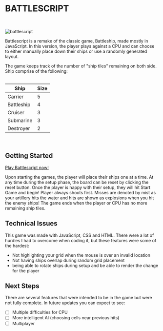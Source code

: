 # BATTLESCRIPT
<br>

![battlescript](https://i.imgur.com/ps6A64S.png)

Battlescript is a remake of the classic game, Battleship, made mostly in JavaScript. In this version, the player plays against a CPU and can choose to either manually place down their ships or use a randomly generated layout. <br>

The game keeps track of the number of "ship tiles" remaining on both side. Ship comprise of the following:<br><br>

| Ship | Size |
|------|------|
|Carrier|5|
|Battleship|4|
|Cruiser | 3|
|Submarine|3|
|Destroyer|2|
<br>

## Getting Started
[Play Battlescript now!](https://dszwarc.github.io/Battlescript/)


Upon starting the games, the player will place their ships one at a time. At any time during the setup phase, the board can be reset by clicking the reset button. Once the player is happy with their setup, they will hit Start Game and begin! Player always shoots first. Misses are denoted by mist as your artillery hits the water and hits are shown as explosions when you hit the enemy ships! The game ends when the player or CPU has no more remaining ship tiles.


## Technical Issues

This game was made with JavaScript, CSS and HTML. There were a lot of hurdles I had to overcome when coding it, but these features were some of the hardest:

- Not highlighting your grid when the mouse is over an invalid location
- Not having ships overlap during random grid placement
- being able to rotate ships during setup and be able to render the change for the player

## Next Steps

There are several features that were intended to be in the game but were not fully complete. In future updates you can expect to see: 

- [ ] Multiple difficulties for CPU
- [ ] More intelligent AI (choosing cells near previous hits)
- [ ] Multiplayer